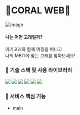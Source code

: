 # 🐳CORAL WEB🐳
![image](https://user-images.githubusercontent.com/88219703/194698566-f72ebaf2-ee25-4c58-ae59-ba304d7138b0.png)

#### 나는 어떤 고래일까?
아기고래와 함께 여정을 떠나고\
나의 MBTI에 맞는 고래를 찾아보세요!


### 🐋 기술 스택 및 사용 라이브러리
<div>
<img src="https://img.shields.io/badge/React-61DAFB.svg?&style=for-the-badge&logo=React&logoColor=white">
<img src="https://img.shields.io/badge/Axios-5A29E4.svg?&style=for-the-badge&logo=Axios&logoColor=white">
<img src="https://img.shields.io/badge/NGINX-009639.svg?&style=for-the-badge&logo=NGINX&logoColor=white">
<img src="https://img.shields.io/badge/Recoil-000000.svg?&style=for-the-badge&logo=Recoil&logoColor=white">
<img src="https://img.shields.io/badge/styled components-DB7093.svg?&style=for-the-badge&logo=styled-components&logoColor=white">
<img src="https://img.shields.io/badge/Tailwind CSS-06B6D4.svg?&style=for-the-badge&logo=Tailwind CSS&logoColor=white">
</div>

### 🐋 서비스 핵심 기능
- main

